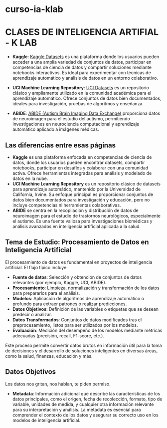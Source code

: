 # curso-ia-klab
# CLASES DE INTELIGENCIA ARTIFIAL - K LAB
- **Kaggle**: [Kaggle Datasets](https://www.kaggle.com/datasets) es una plataforma donde los usuarios pueden acceder a una amplia variedad de conjuntos de datos, participar en competencias de ciencia de datos y compartir soluciones mediante notebooks interactivos. Es ideal para experimentar con técnicas de aprendizaje automático y análisis de datos en un entorno colaborativo.

- **UCI Machine Learning Repository**: [UCI Datasets](https://archive.ics.uci.edu/datasets/) es un repositorio clásico y ampliamente utilizado en la comunidad académica para el aprendizaje automático. Ofrece conjuntos de datos bien documentados, ideales para investigación, pruebas de algoritmos y enseñanza.

- **ABIDE**: [ABIDE (Autism Brain Imaging Data Exchange)](https://fcon_1000.projects.nitrc.org/indi/abide/) proporciona datos de neuroimagen para el estudio del autismo, permitiendo investigaciones en neurociencia computacional y aprendizaje automático aplicado a imágenes médicas.

## Las diferencias entre esas páginas

- **Kaggle** es una plataforma enfocada en competencias de ciencia de datos, donde los usuarios pueden encontrar datasets, compartir notebooks, participar en desafíos y colaborar con una comunidad activa. Ofrece herramientas integradas para análisis y modelado de datos en la nube.
- **UCI Machine Learning Repository** es un repositorio clásico de datasets para aprendizaje automático, mantenido por la Universidad de California, Irvine. Su enfoque principal es proporcionar conjuntos de datos bien documentados para investigación y educación, pero no incluye competencias ni herramientas colaborativas.
- **ABIDE** se centra en la recopilación y distribución de datos de neuroimagen para el estudio de trastornos neurológicos, especialmente el autismo. Es una fuente valiosa para investigaciones biomédicas y análisis avanzados en inteligencia artificial aplicada a la salud.

## Tema de Estudio: Procesamiento de Datos en Inteligencia Artificial

El procesamiento de datos es fundamental en proyectos de inteligencia artificial. El flujo típico incluye:

- **Fuente de datos**: Selección y obtención de conjuntos de datos relevantes (por ejemplo, Kaggle, UCI, ABIDE).
- **Procesamiento**: Limpieza, normalización y transformación de los datos para prepararlos para el análisis.
- **Modelos**: Aplicación de algoritmos de aprendizaje automático o profundo para extraer patrones o realizar predicciones.
- **Datos Objetivos**: Definición de las variables o etiquetas que se desean predecir o analizar.
- **Datos Transformados**: Conjuntos de datos modificados tras el preprocesamiento, listos para ser utilizados por los modelos.
- **Evaluación**: Medición del desempeño de los modelos mediante métricas adecuadas (precisión, recall, F1-score, etc.).

Este proceso permite convertir datos brutos en información útil para la toma de decisiones y el desarrollo de soluciones inteligentes en diversas áreas, como la salud, finanzas, educación y más.

## Datos Objetivos 
Los datos nos gritan, nos hablan, te piden permiso.  
- **Metadata**: Información adicional que describe las características de los datos principales, como el origen, fecha de recolección, formato, tipo de variable, unidades de medida, y cualquier otra información relevante para su interpretación y análisis. La metadata es esencial para comprender el contexto de los datos y asegurar su correcto uso en los modelos de inteligencia artificial.